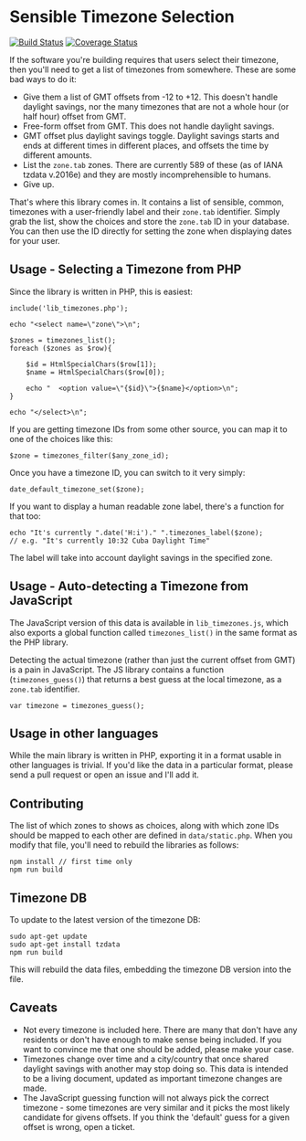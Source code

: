 # Sensible Timezone Selection

[![Build Status](https://github.com/iamcal/lib_timezones/actions/workflows/build.yml/badge.svg)](https://github.com/iamcal/lib_timezones/actions)
[![Coverage Status](https://coveralls.io/repos/github/iamcal/lib_timezones/badge.svg?branch=master)](https://coveralls.io/github/iamcal/lib_timezones?branch=master)

If the software you're building requires that users select their timezone, then 
you'll need to get a list of timezones from somewhere. These are some bad ways to do it:

*  Give them a list of GMT offsets from -12 to +12. This doesn't handle daylight 
   savings, nor the many timezones that are not a whole hour (or half hour)
   offset from GMT.
*  Free-form offset from GMT. This does not handle daylight savings.
*  GMT offset plus daylight savings toggle. Daylight savings starts and ends
   at different times in different places, and offsets the time by different
   amounts.
*  List the `zone.tab` zones. There are currently 589 of these (as of IANA tzdata v.2016e)
   and they are mostly incomprehensible to humans.
*  Give up.

That's where this library comes in. It contains a list of sensible, common, timezones
with a user-friendly label and their `zone.tab` identifier. Simply grab the list, show
the choices and store the `zone.tab` ID in your database. You can then use the ID 
directly for setting the zone when displaying dates for your user.


## Usage - Selecting a Timezone from PHP

Since the library is written in PHP, this is easiest:

    include('lib_timezones.php');

    echo "<select name=\"zone\">\n";

    $zones = timezones_list();
    foreach ($zones as $row){

    	$id = HtmlSpecialChars($row[1]);
    	$name = HtmlSpecialChars($row[0]);

    	echo "  <option value=\"{$id}\">{$name}</option>\n";
    }

    echo "</select>\n";

If you are getting timezone IDs from some other source, you can map it to one of the
choices like this:

    $zone = timezones_filter($any_zone_id);

Once you have a timezone ID, you can switch to it very simply:

    date_default_timezone_set($zone);

If you want to display a human readable zone label, there's a function for that too:

    echo "It's currently ".date('H:i')." ".timezones_label($zone);
    // e.g. "It's currently 10:32 Cuba Daylight Time"

The label will take into account daylight savings in the specified zone.


## Usage - Auto-detecting a Timezone from JavaScript

The JavaScript version of this data is available in `lib_timezones.js`, which also exports
a global function called `timezones_list()` in the same format as the PHP library.

Detecting the actual timezone (rather than just the current offset from GMT) is a pain in 
JavaScript. The JS library contains a function (`timezones_guess()`) that returns a best 
guess at the local timezone, as a `zone.tab` identifier.

    var timezone = timezones_guess();


## Usage in other languages

While the main library is written in PHP, exporting it in a format usable in other languages 
is trivial. If you'd like the data in a particular format, please send a pull request or open
an issue and I'll add it.


## Contributing

The list of which zones to shows as choices, along with which zone IDs should be mapped to each
other are defined in `data/static.php`. When you modify that file, you'll need to rebuild the
libraries as follows:

    npm install // first time only
    npm run build


## Timezone DB

To update to the latest version of the timezone DB:

    sudo apt-get update
    sudo apt-get install tzdata
    npm run build

This will rebuild the data files, embedding the timezone DB version into the file.


## Caveats

*  Not every timezone is included here. There are many that don't have any residents or don't 
   have enough to make sense being included. If you want to convince me that one should be 
   added, please make your case.
*  Timezones change over time and a city/country that once shared daylight savings with another
   may stop doing so. This data is intended to be a living document, updated as important 
   timezone changes are made.
*  The JavaScript guessing function will not always pick the correct timezone - some timezones
   are very similar and it picks the most likely candidate for givens offsets. If you think
   the 'default' guess for a given offset is wrong, open a ticket.
